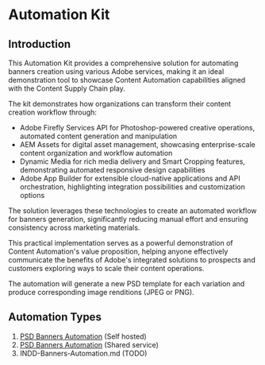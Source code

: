 # Automation Kit

## Introduction

This Automation Kit provides a comprehensive solution for automating banners creation using various Adobe services, making it an ideal demonstration tool to showcase Content Automation capabilities aligned with the Content Supply Chain play. 

The kit demonstrates how organizations can transform their content creation workflow through:
- Adobe Firefly Services API for Photoshop-powered creative operations, automated content generation and manipulation
- AEM Assets for digital asset management, showcasing enterprise-scale content organization and workflow automation
- Dynamic Media for rich media delivery and Smart Cropping features, demonstrating automated responsive design capabilities
- Adobe App Builder for extensible cloud-native applications and API orchestration, highlighting integration possibilities and customization options

The solution leverages these technologies to create an automated workflow for banners generation, significantly reducing manual effort and ensuring consistency across marketing materials. 

This practical implementation serves as a powerful demonstration of Content Automation's value proposition, helping anyone effectively communicate the benefits of Adobe's integrated solutions to prospects and customers exploring ways to scale their content operations.

The automation will generate a new PSD template for each variation and produce corresponding image renditions (JPEG or PNG).

## Automation Types

1. [PSD Banners Automation](https://github.com/fornacif/automation-kit/blob/main/PSD-Banners-Automation.md) (Self hosted)
1. [PSD Banners Automation](https://github.com/fornacif/automation-kit/blob/main/PSD-Banners-Automation-Shared.md) (Shared service)
3. INDD-Banners-Automation.md (TODO)